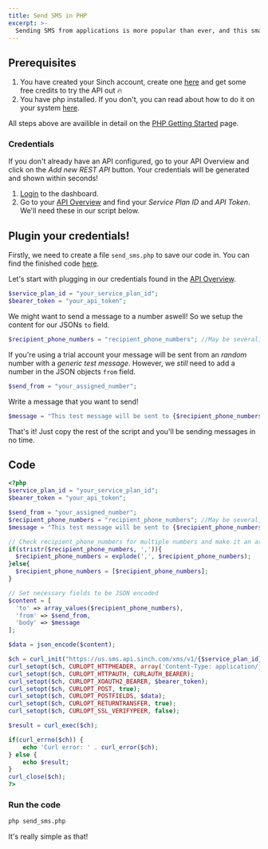 ```yaml
---
title: Send SMS in PHP
excerpt: >-
  Sending SMS from applications is more popular than ever, and this small script will enable you to send SMS in PHP. Find out more and sign up with Sinch today.
---
```



## Prerequisites

1. You have created your Sinch account, create one [here](https://www.sinch.com/sign-up/) and get some free credits to try the API out :fire:
2. You have php installed. If you don't, you can read about how to do it on your system [here](https://www.php.net/manual/en/install.php).

All steps above are availible in detail on the [PHP Getting Started](doc:tutorials-php) page.

### Credentials

If you don't already have an API configured, go to your API Overview and click on the *Add new REST API* button. Your credentials will be generated and shown within seconds!

1. [Login](https://dashboard.sinch.com/login) to the dashboard.
2. Go to your [API Overview](https://dashboard.sinch.com/sms/api/rest) and find your *Service Plan ID* and *API Token*. We'll need these in our script below.

## Plugin your credentials!

Firstly, we need to create a file `send_sms.php` to save our code in. You can find the finished code [here](doc:send-sms-php#section-code).

Let's start with plugging in our credentials found in the [API Overview](https://dashboard.sinch.com/sms/api/rest).

```php
$service_plan_id = "your_service_plan_id";
$bearer_token = "your_api_token";
```

We might want to send a message to a number aswell! So we setup the content for our JSONs `to` field.

```php
$recipient_phone_numbers = "recipient_phone_numbers"; //May be several, separate with a comma `,`.
```

If you're using a trial account your message will be sent from an *random* number with a *generic test message*. However, we *still* need to add a number in the JSON objects `from` field.

```php
$send_from = "your_assigned_number";
```

Write a message that you want to send!

```php
$message = "This test message will be sent to {$recipient_phone_numbers} from {$assigned_phone_number}";
```

That's it! Just copy the rest of the script and you'll be sending messages in no time.

## Code

```php
<?php
$service_plan_id = "your_service_plan_id";
$bearer_token = "your_api_token";

$send_from = "your_assigned_number";
$recipient_phone_numbers = "recipient_phone_numbers"; //May be several, separate with a comma `,`.
$message = "This test message will be sent to {$recipient_phone_numbers} from {$assigned_phone_number}";

// Check recipient_phone_numbers for multiple numbers and make it an array.
if(stristr($recipient_phone_numbers, ',')){
  $recipient_phone_numbers = explode(',', $recipient_phone_numbers);
}else{
  $recipient_phone_numbers = [$recipient_phone_numbers];
}

// Set necessary fields to be JSON encoded
$content = [
  'to' => array_values($recipient_phone_numbers),
  'from' => $send_from,
  'body' => $message
];

$data = json_encode($content);

$ch = curl_init("https://us.sms.api.sinch.com/xms/v1/{$service_plan_id}/batches");
curl_setopt($ch, CURLOPT_HTTPHEADER, array('Content-Type: application/json'));
curl_setopt($ch, CURLOPT_HTTPAUTH, CURLAUTH_BEARER);
curl_setopt($ch, CURLOPT_XOAUTH2_BEARER, $bearer_token);
curl_setopt($ch, CURLOPT_POST, true);
curl_setopt($ch, CURLOPT_POSTFIELDS, $data);
curl_setopt($ch, CURLOPT_RETURNTRANSFER, true);
curl_setopt($ch, CURLOPT_SSL_VERIFYPEER, false);

$result = curl_exec($ch);

if(curl_errno($ch)) {
    echo 'Curl error: ' . curl_error($ch);
} else {
    echo $result;
}
curl_close($ch);
?>
```

### Run the code

```bash
php send_sms.php
```

It's really simple as that!
